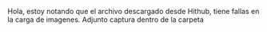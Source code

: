 Hola, estoy notando que el archivo descargado desde Hithub, tiene fallas en la carga de imagenes. Adjunto captura dentro de la carpeta 
